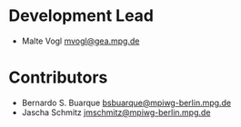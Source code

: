 # Development Lead

* Malte Vogl <mvogl@gea.mpg.de>

# Contributors

* Bernardo S. Buarque <bsbuarque@mpiwg-berlin.mpg.de>
* Jascha Schmitz <jmschmitz@mpiwg-berlin.mpg.de>
